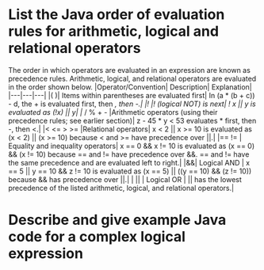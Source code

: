 # List the Java order of evaluation rules for arithmetic, logical and relational operators
The order in which operators are evaluated in an expression are known as precedence rules.
Arithmetic, logical, and relational operators are evaluated in the order shown below.
|Operator/Convention| Description|	Explanation|
|---|---|---|
|( )|	Items within parentheses are evaluated first|	In (a * (b + c)) - d, the + is evaluated first, then *, then -.|
|!	|! (logical NOT) is next|	! x || y is evaluated as (!x) || y|
|* / % + -	|Arithmetic operators (using their precedence rules; see earlier section)|	z - 45 * y < 53 evaluates * first, then -, then <.|
|<   <=   >   >=	|Relational operators|	x < 2 \|\| x >= 10 is evaluated as (x < 2) \|\| (x >= 10) because < and >= have precedence over \|\|.|
|==   != |	Equality and inequality operators|	x == 0 && x != 10 is evaluated as (x == 0) && (x != 10) because == and != have precedence over &&. == and != have the same precedence and are evaluated left to right.|
|&&|	Logical AND |	x == 5 \|\| y == 10 && z != 10 is evaluated as (x == 5) \|\| ((y == 10) && (z != 10)) because && has precedence over \|\|.|
| \|\| |	Logical OR	| \|\| has the lowest precedence of the listed arithmetic, logical, and relational operators.|

# Describe and give example Java code for a complex logical expression
